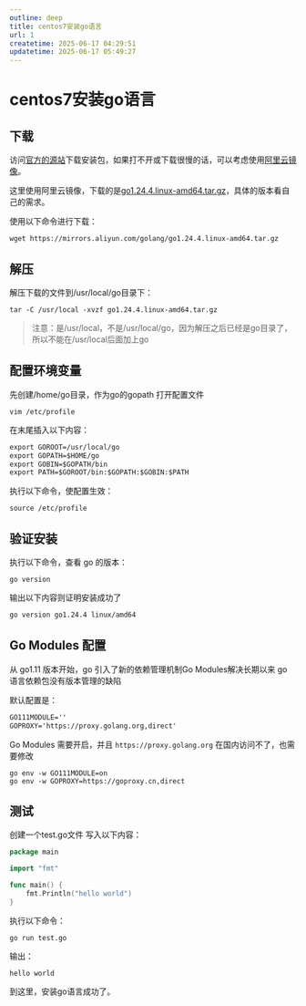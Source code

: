 ```yaml
---
outline: deep
title: centos7安装go语言
url: 1
createtime: 2025-06-17 04:29:51
updatetime: 2025-06-17 05:49:27
---
```


# centos7安装go语言

## 下载
访问[官方的源站](https://golang.org/dl/)下载安装包，如果打不开或下载很慢的话，可以考虑使用[阿里云镜像](https://mirrors.aliyun.com/golang/)。

这里使用阿里云镜像，下载的是[go1.24.4.linux-amd64.tar.gz](https://mirrors.aliyun.com/golang/go1.24.4.linux-amd64.tar.gz)，具体的版本看自己的需求。

使用以下命令进行下载：
```shell
wget https://mirrors.aliyun.com/golang/go1.24.4.linux-amd64.tar.gz
```

## 解压
解压下载的文件到/usr/local/go目录下：
```shell
tar -C /usr/local -xvzf go1.24.4.linux-amd64.tar.gz
```

> 注意：是/usr/local，不是/usr/local/go，因为解压之后已经是go目录了，所以不能在/usr/local后面加上go

## 配置环境变量
先创建/home/go目录，作为go的gopath
打开配置文件
```shell
vim /etc/profile
```

在末尾插入以下内容：
```txt
export GOROOT=/usr/local/go
export GOPATH=$HOME/go
export GOBIN=$GOPATH/bin
export PATH=$GOROOT/bin:$GOPATH:$GOBIN:$PATH
```

执行以下命令，使配置生效：
```shell
source /etc/profile
```

## 验证安装
执行以下命令，查看 go 的版本：
```shell
go version
```

输出以下内容则证明安装成功了
```txt
go version go1.24.4 linux/amd64
```

## Go Modules 配置
从 go1.11 版本开始，go 引入了新的依赖管理机制Go Modules解决长期以来 go 语言依赖包没有版本管理的缺陷

默认配置是：
```txt
GO111MODULE=''
GOPROXY='https://proxy.golang.org,direct'
```

Go Modules 需要开启，并且 `https://proxy.golang.org` 在国内访问不了，也需要修改
```shell
go env -w GO111MODULE=on
go env -w GOPROXY=https://goproxy.cn,direct
```

## 测试
创建一个test.go文件
写入以下内容：
```go
package main

import "fmt"

func main() {
    fmt.Println("hello world")
}
```
执行以下命令：
```shell
go run test.go
```

输出：
```
hello world
```

到这里，安装go语言成功了。